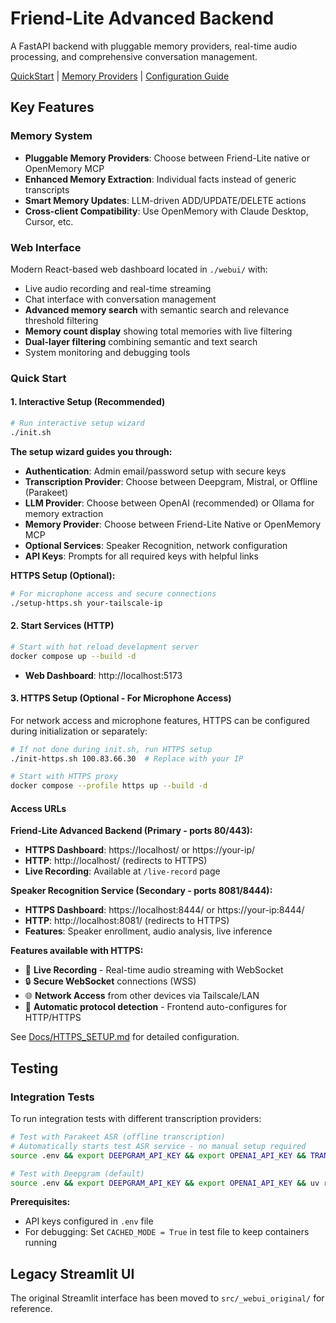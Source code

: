 # Friend-Lite Advanced Backend

A FastAPI backend with pluggable memory providers, real-time audio processing, and comprehensive conversation management.

[QuickStart](https://github.com/AnkushMalaker/friend-lite/blob/main/backends/advanced-backend/Docs/quickstart.md) | [Memory Providers](./MEMORY_PROVIDERS.md) | [Configuration Guide](./Docs/memory-configuration-guide.md)

## Key Features

### Memory System
- **Pluggable Memory Providers**: Choose between Friend-Lite native or OpenMemory MCP
- **Enhanced Memory Extraction**: Individual facts instead of generic transcripts
- **Smart Memory Updates**: LLM-driven ADD/UPDATE/DELETE actions
- **Cross-client Compatibility**: Use OpenMemory with Claude Desktop, Cursor, etc.

### Web Interface
Modern React-based web dashboard located in `./webui/` with:
- Live audio recording and real-time streaming
- Chat interface with conversation management
- **Advanced memory search** with semantic search and relevance threshold filtering
- **Memory count display** showing total memories with live filtering
- **Dual-layer filtering** combining semantic and text search
- System monitoring and debugging tools

### Quick Start

#### 1. Interactive Setup (Recommended)
```bash
# Run interactive setup wizard
./init.sh
```

**The setup wizard guides you through:**
- **Authentication**: Admin email/password setup with secure keys
- **Transcription Provider**: Choose between Deepgram, Mistral, or Offline (Parakeet)
- **LLM Provider**: Choose between OpenAI (recommended) or Ollama for memory extraction
- **Memory Provider**: Choose between Friend-Lite Native or OpenMemory MCP
- **Optional Services**: Speaker Recognition, network configuration
- **API Keys**: Prompts for all required keys with helpful links

**HTTPS Setup (Optional):**
```bash
# For microphone access and secure connections
./setup-https.sh your-tailscale-ip
```

#### 2. Start Services (HTTP)
```bash
# Start with hot reload development server
docker compose up --build -d
```

- **Web Dashboard**: http://localhost:5173

#### 3. HTTPS Setup (Optional - For Microphone Access)

For network access and microphone features, HTTPS can be configured during initialization or separately:

```bash
# If not done during init.sh, run HTTPS setup
./init-https.sh 100.83.66.30  # Replace with your IP

# Start with HTTPS proxy
docker compose --profile https up --build -d
```

#### Access URLs

**Friend-Lite Advanced Backend (Primary - ports 80/443):**
- **HTTPS Dashboard**: https://localhost/ or https://your-ip/
- **HTTP**: http://localhost/ (redirects to HTTPS)
- **Live Recording**: Available at `/live-record` page

**Speaker Recognition Service (Secondary - ports 8081/8444):**
- **HTTPS Dashboard**: https://localhost:8444/ or https://your-ip:8444/
- **HTTP**: http://localhost:8081/ (redirects to HTTPS)
- **Features**: Speaker enrollment, audio analysis, live inference

**Features available with HTTPS:**
- 🎤 **Live Recording** - Real-time audio streaming with WebSocket
- 🔒 **Secure WebSocket** connections (WSS)
- 🌐 **Network Access** from other devices via Tailscale/LAN
- 🔄 **Automatic protocol detection** - Frontend auto-configures for HTTP/HTTPS

See [Docs/HTTPS_SETUP.md](Docs/HTTPS_SETUP.md) for detailed configuration.

## Testing

### Integration Tests

To run integration tests with different transcription providers:

```bash
# Test with Parakeet ASR (offline transcription)
# Automatically starts test ASR service - no manual setup required
source .env && export DEEPGRAM_API_KEY && export OPENAI_API_KEY && TRANSCRIPTION_PROVIDER=parakeet uv run pytest tests/test_integration.py::test_full_pipeline_integration -v -s --tb=short

# Test with Deepgram (default)
source .env && export DEEPGRAM_API_KEY && export OPENAI_API_KEY && uv run pytest tests/test_integration.py::test_full_pipeline_integration -v -s --tb=short
```

**Prerequisites:**
- API keys configured in `.env` file
- For debugging: Set `CACHED_MODE = True` in test file to keep containers running

## Legacy Streamlit UI

The original Streamlit interface has been moved to `src/_webui_original/` for reference.


